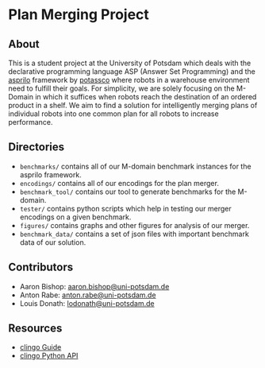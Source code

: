 # Plan Merging Project

## About
This is a student project at the University of Potsdam which deals with the declarative programming language ASP (Answer Set Programming) and the [asprilo](https://potassco.org/asprilo/) framework by [potassco](https://potassco.org) where robots in a warehouse environment need to fulfill their goals. For simplicity, we are solely focusing on the M-Domain in which it suffices when robots reach the destination of an ordered product in a shelf. 
We aim to find a solution for intelligently merging plans of individual robots into one common plan for all robots to increase performance.

## Directories
- `benchmarks/` contains all of our  M-domain benchmark instances for the asprilo framework.
- `encodings/` contains all of our encodings for the plan merger.
- `benchmark_tool/` contains our tool to generate benchmarks for the M-domain.
- `tester/` contains python scripts which help in testing our merger encodings on a given benchmark.
- `figures/` contains graphs and other figures for analysis of our merger.
- `benchmark_data/` contains a set of json files with important benchmark data of our solution.

## Contributors
- Aaron Bishop: aaron.bishop@uni-potsdam.de
- Anton Rabe: anton.rabe@uni-potsdam.de
- Louis Donath: lodonath@uni-potsdam.de

## Resources
- [clingo Guide](http://wp.doc.ic.ac.uk/arusso/wp-content/uploads/sites/47/2015/01/clingo_guide.pdf)
- [clingo Python API](https://potassco.org/clingo/python-api/5.4/)
